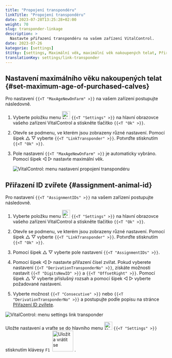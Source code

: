 ```yaml
---
title: "Propojení transpondéru"
linkTitle: "Propojení transpondéru"
date: 2023-07-28T13:25:28+02:00
weight: 70
slug: transponder-linkage
description: >
  Nastavte přiřazení transpondéru na vašem zařízení VitalControl.
date: 2023-07-26
kategorie: [settings]
štítky: [settings, Maximální věk, maximální věk nakoupených telat, Přiřazení ID zvířete]
translationKey: settings/link-transponder
---
```

## Nastavení maximálního věku nakoupených telat {#set-maximum-age-of-purchased-calves}
Pro nastavení `{{<T "MaxAgeNewOnFarm" >}}` na vašem zařízení postupujte následovně.

1. Vyberte položku menu <img src="/icons/gear.svg" width="25" align="bottom" alt="Nastavení" /> `{{<T "Settings" >}}` na hlavní obrazovce vašeho zařízení VitalControl a stiskněte tlačítko `{{<T "Ok" >}}`.

2. Otevře se podmenu, ve kterém jsou zobrazeny různé nastavení. Pomocí šipek △ ▽ vyberte `{{<T "LinkTransponder" >}}`. Potvrďte stisknutím `{{<T "Ok" >}}`.

3. Pole nastavení `{{<T "MaxAgeNewOnFarm" >}}` je automaticky vybráno. Pomocí šipek ◁ ▷ nastavte maximální věk.

    ![VitalControl: menu nastavení propojení transpondéru](../images/maximumage.png "Maximální věk nakoupených telat")

## Přiřazení ID zvířete {#assignment-animal-id}

Pro nastavení `{{<T "AssignmentIDs" >}}` na vašem zařízení postupujte následovně.

1. Vyberte položku menu <img src="/icons/gear.svg" width="25" align="bottom" alt="Nastavení" /> `{{<T "Settings" >}}` na hlavní obrazovce vašeho zařízení VitalControl a stiskněte tlačítko `{{<T "Ok" >}}`.

2. Otevře se podmenu, ve kterém jsou zobrazeny různé nastavení. Pomocí šipek △ ▽ vyberte `{{<T "LinkTransponder" >}}`. Potvrďte stisknutím `{{<T "Ok" >}}`.

3. Pomocí šipek △ ▽ vyberte pole nastavení `{{<T "AssignmentIDs" >}}`.

4. Pomocí šipek ◁ ▷ nastavte přiřazení čísel zvířat. Pokud vyberete nastavení `{{<T "DerivationTransponderNo" >}}`, získáte možnosti nastavit `{{<T "DigitsNewID" >}}` a `{{<T "OffsetRight" >}}`. Pomocí šipek △ ▽ vyberte příslušný rozsah a pomocí šipek ◁ ▷ vyberte požadované nastavení.

5. Vyberte možnost `{{<T "Consecutive" >}}` nebo `{{<T "DerivationTransponderNo" >}}` a postupujte podle popisu na stránce [Přiřazení ID zvířete](../animal-registration/#assignment-animal-id).

![VitalControl: menu settings link transponder](../images/assignmentanimalid.png "Přiřazení ID zvířete")

Uložte nastavení a vraťte se do hlavního menu <img src="/icons/gear.svg" width="25" align="bottom" alt="Nastavení" /> `{{<T "Settings" >}}` stisknutím klávesy `F1` &nbsp;<img src="/icons/footer/save_exit.svg" width="65" align="bottom" alt="Uložit a vrátit se" />&nbsp;.

